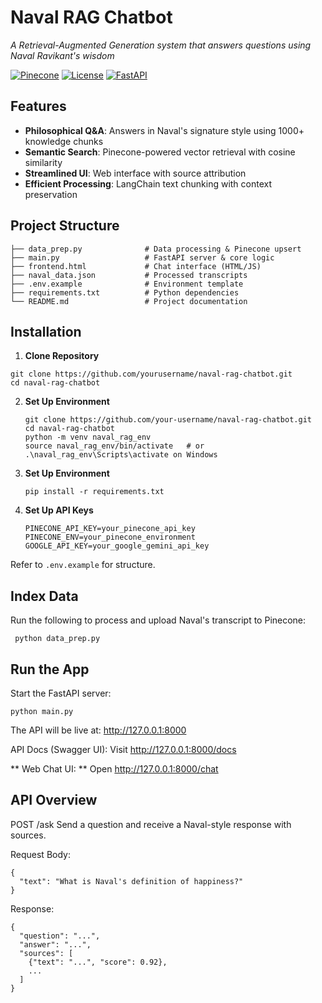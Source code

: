 # Naval RAG Chatbot  
*A Retrieval-Augmented Generation system that answers questions using Naval Ravikant's wisdom*

[![Pinecone](https://img.shields.io/badge/Powered_By-Pinecone-430098?logo=pinecone&style=flat)](https://pinecone.io)
[![License](https://img.shields.io/badge/License-MIT-blue)](LICENSE)
[![FastAPI](https://img.shields.io/badge/Framework-FastAPI-009688?logo=fastapi)](https://fastapi.tiangolo.com)

## Features  
- **Philosophical Q&A**: Answers in Naval's signature style using 1000+ knowledge chunks  
- **Semantic Search**: Pinecone-powered vector retrieval with cosine similarity  
- **Streamlined UI**: Web interface with source attribution  
- **Efficient Processing**: LangChain text chunking with context preservation  

## Project Structure
```
├── data_prep.py              # Data processing & Pinecone upsert
├── main.py                   # FastAPI server & core logic
├── frontend.html             # Chat interface (HTML/JS)
├── naval_data.json           # Processed transcripts
├── .env.example              # Environment template
├── requirements.txt          # Python dependencies
└── README.md                 # Project documentation
```



## Installation  
1. **Clone Repository**
```
git clone https://github.com/yourusername/naval-rag-chatbot.git
cd naval-rag-chatbot
```
2. **Set Up Environment**
   ```
   git clone https://github.com/your-username/naval-rag-chatbot.git
   cd naval-rag-chatbot
   python -m venv naval_rag_env
   source naval_rag_env/bin/activate   # or .\naval_rag_env\Scripts\activate on Windows
   ```
3. **Set Up Environment**
   ```
   pip install -r requirements.txt
   ```
4. **Set Up API Keys**
   ```
   PINECONE_API_KEY=your_pinecone_api_key
   PINECONE_ENV=your_pinecone_environment
   GOOGLE_API_KEY=your_google_gemini_api_key
   ```
Refer to ```.env.example``` for structure.

## Index Data
Run the following to process and upload Naval's transcript to Pinecone:
```
 python data_prep.py
```
## Run the App
Start the FastAPI server:
```
python main.py
```

The API will be live at: http://127.0.0.1:8000

API Docs (Swagger UI):
Visit http://127.0.0.1:8000/docs

** Web Chat UI: **
Open http://127.0.0.1:8000/chat


## API Overview
POST /ask
Send a question and receive a Naval-style response with sources.

Request Body:
```
{
  "text": "What is Naval's definition of happiness?"
}
```
Response:
```
{
  "question": "...",
  "answer": "...",
  "sources": [
    {"text": "...", "score": 0.92},
    ...
  ]
}
```
